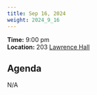 ```yaml
---
title: Sep 16, 2024
weight: 2024_9_16
---
```


**Time:** 9:00 pm
<br>
**Location:** 203 [Lawrence Hall][lawrence-maps]

## Agenda

N/A

<!-- Links -->

[lawrence-maps]: https://www.google.com/maps/place/Lawrence+Hall,+Pittsburgh,+PA+15260/@40.4422498,-79.9549787,17z/data=!3m1!4b1!4m6!3m5!1s0x8834f2284ffae4cd:0x4b57bc377bc818b6!8m2!3d40.4422498!4d-79.9549787!16s%2Fm%2F02rywfw?entry=ttu&g_ep=EgoyMDI0MDkwNC4wIKXMDSoASAFQAw%3D%3D
